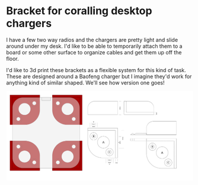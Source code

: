 # Bracket for coralling desktop chargers
I have a few two way radios and the chargers are pretty light and slide around under my desk. I'd like to be able to temporarily attach them to a board or some other surface to organize cables and get them up off the floor.

I'd like to 3d print these brackets as a flexible system for this kind of task. These are designed around a Baofeng charger but I imagine they'd work for anything kind of similar shaped. We'll see how version one goes!

![plan view vector illustration showing four brackets holding a charger sized block](charger-bracket-sketch-v1.0.svg)